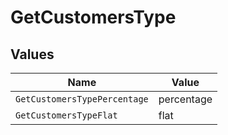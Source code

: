 # GetCustomersType


## Values

| Name                         | Value                        |
| ---------------------------- | ---------------------------- |
| `GetCustomersTypePercentage` | percentage                   |
| `GetCustomersTypeFlat`       | flat                         |